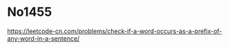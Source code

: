 # No1455

https://leetcode-cn.com/problems/check-if-a-word-occurs-as-a-prefix-of-any-word-in-a-sentence/
